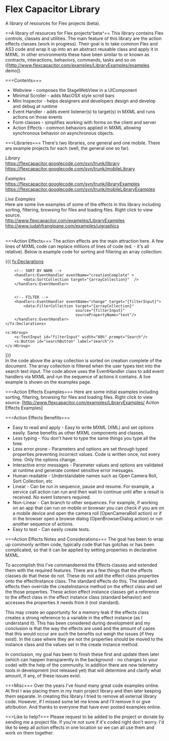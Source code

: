 Flex Capacitor Library
======

A library of resources for Flex projects (beta).

==A library of resources for Flex projects^beta^==
This library contains Flex controls, classes and utilities. The main feature of this library are the action effects classes (work in progress). Their goal is to take common Flex and AS3 code and wrap it up into an an abstract reusable class and apply it in MXML. In other environments these have been similar to or known as contracts, interactions, behaviors, commands, tasks and so on ([http://www.flexcapacitor.com/examples/LibraryExamples/examples demo]).<br/>

===Contents===
  * Webview - composes the StageWebView in a UIComponent 
  * Minimal Scroller - adds MacOSX style scroll bars
  * Mini Inspector - helps designers and developers design and develop and debug at runtime
  * Event Handler - adds event listener(s) to target(s) in MXML and runs actions on those events
  * Form classes - simplifies working with forms on the client and server 
  * Action Effects - common behaviors applied in MXML allowing synchronous behavior on asynchronous objects.<br/>


===Libraries===
There's two libraries, one general and one mobile. There are example projects for each (well, the general one so far). <br/>

*Library*<br/>
https://flexcapacitor.googlecode.com/svn/trunk/library<br/>
https://flexcapacitor.googlecode.com/svn/trunk/mobileLibrary<br/>

*Examples*<br/>
https://flexcapacitor.googlecode.com/svn/trunk/libraryExamples<br/>
https://flexcapacitor.googlecode.com/svn/trunk/mobileLibraryExamples<br/>

*Live Examples*<br/>
Here are some live examples of some of the effects in this library including sorting, filtering, browsing for files and loading files. Right click to view source.<br/>
http://www.flexcapacitor.com/examples/LibraryExamples<br/>
http://www.judahfrangipane.com/examples/uigraphics<br/>
<br/>

===Action Effects===
The action effects are the main attraction here. A few lines of MXML code can replace millions of lines of code (ed. - it's all relative). Below is example code for sorting and filtering an array collection:<br/>

{{{
    <fx:Declarations>
    
        <!-- SORT BY NAME -->
        <handlers:EventHandler eventName="creationComplete" >
            <data:SortCollection target="{arrayCollection}"  />
        </handlers:EventHandler>
        
        
        <!-- FILTER -->
        <handlers:EventHandler eventName="change" target="{filterInput}">
            <data:FilterCollection target="{arrayCollection}" 
                                   source="{filterInput}" 
                                   sourcePropertyName="text"/>
        </handlers:EventHandler>
    </fx:Declarations>

    <s:HGroup>
        <s:TextInput id="filterInput" width="80%" prompt="Search"/>
        <s:Button id="searchButton" label="search"/>
    </s:HGroup>
}}}
<br/>
In the code above the array collection is sorted on creation complete of the document. The array collection is filtered when the user types text into the search text input. The code above uses the EventHandler class to add event handlers via MXML and run the sequence of actions it contains. A live example is shown on the examples page.<br/>


===Action Effects Examples===
Here are some initial examples including sorting, filtering, browsing for files and loading files. Right click to view source. 
[http://www.flexcapacitor.com/examples/LibraryExamples/ Action Effects Examples]<br/>


===Action Effects Benefits===
  * Easy to read and apply - Easy to write MXML (XML) and set options easily. Same benefits as other MXML components and classes.
  * Less typing - You don't have to type the same things you type all the time.
  * Less error prone - Parameters and options are set through typed properties preventing incorrect values. Code is written once, not every time. Only the options change. 
  * Interactive error messages - Parameter values and options are validated at runtime and generate context sensitive error messages.
  * Human readable - Understandable names such as Open Camera Roll, Sort Collection, etc
  * Linear - Can be run in sequence, pause and resume. For example, a service call action can run and then wait to continue until after a result is received. No event listeners required.  
  * Non-Linear - Can branch to other sequences. For example, if working on an app that can run on mobile or browser you can check if you are on a mobile device and open the camera roll (OpenCameraRoll action) or if in the browser open a browse dialog (OpenBrowserDialog action) or run another sequence of actions. 
  * Easy to test - Can easily create tests. <br/>


===Action Effects Notes and Considerations===
The goal has been to wrap up commonly written code, typically code that has gotchas or has been complicated, so that it can be applied by setting properties in declarative MXML.

To accomplish this I've commandeered the Effects classes and extended them with the required features. There are a few things that the effects classes do that these do not. These do not add the effect class properties onto the effectInstance class. The standard effects do this. The standard effects then override the createInstance method on the effect class and set the those properties. These action effect instance classes get a reference to the effect class in the effect instance class (standard behavior) and accesses the properties it needs from it (not standard). 

This may create an opportunity for a memory leak if the effects class creates a strong reference to a variable in the effect instance (as I understand it). This has been considered during development and my conclusion is that the way the effects are used and the amount of cases that this would occur are such the benefits out weigh the issues (if they exist). In the case where they are not the properties should be moved to the instance class and the values set in the create instance method. 

In conclusion, my goal has been to finish these first and update them later (which can happen transparently in the background - no changes to your code) with the help of the community. In addition there are new telemetry tools in development (not released yet) that will determine and clarify what amount, if any, of these issues exist.<br/>


===Misc===
Over the years I've found many great code examples online. At first I was placing them in my main project library and then later keeping them separate. In creating this library I tried to remove all external library code. However, if I missed some let me know and I'll remove it or give attribution. And thanks to everyone that have ever posted examples online. <br/>


===Like to help?===
Please request to be added to the project or donate by sending me a project file. If you're not sure if it's coded right don't worry. I'd like to keep all action effects in one location so we can all use them and work on them together.<br/>

